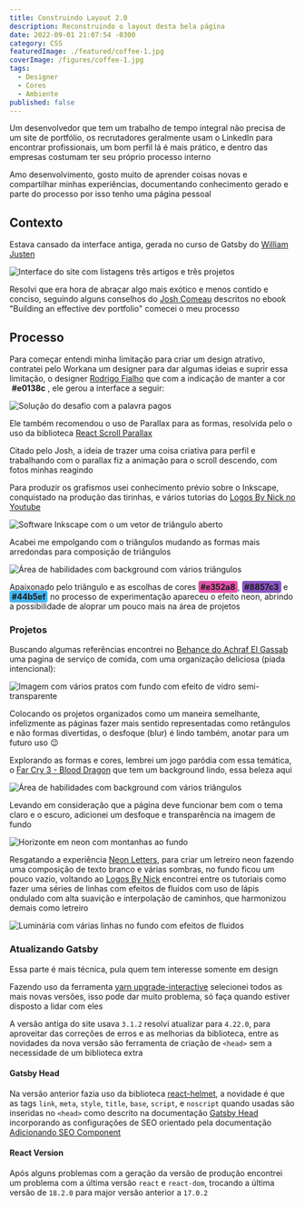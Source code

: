 ```yaml
---
title: Construindo Layout 2.0
description: Reconstruindo o layout desta bela página
date: 2022-09-01 21:07:54 -0300
category: CSS
featuredImage: ./featured/coffee-1.jpg
coverImage: /figures/coffee-1.jpg
tags:
  - Designer
  - Cores
  - Ambiente
published: false
---
```


Um desenvolvedor que tem um trabalho de tempo integral não precisa de um site de portfólio, os recrutadores geralmente usam o LinkedIn para encontrar profissionais, um bom perfil lá é mais prático, e dentro das empresas costumam ter seu próprio processo interno

Amo desenvolvimento, gosto muito de aprender coisas novas e compartilhar minhas experiências, documentando conhecimento gerado e parte do processo por isso tenho uma página pessoal

## Contexto

Estava cansado da interface antiga, gerada no curso de Gatsby do [William Justen](https://willianjusten.com.br/)

![Interface do site com listagens três artigos e três projetos](/figures/layout_old.png "Interface antiga")

Resolvi que era hora de abraçar algo mais exótico e menos contido e conciso, seguindo alguns conselhos do [Josh Comeau](https://www.joshwcomeau.com/) descritos no ebook "Building an effective dev portfolio" comecei o meu processo

## Processo

Para começar entendi minha limitação para criar um design atrativo, contratei pelo Workana um designer para dar algumas ideias e suprir essa limitação, o designer [Rodrigo Fialho](https://www.workana.com/freelancer/17653ac19b78d52f0e33c7950cab1bbb) que com a indicação de manter a cor <span style="background-color: var(--highlight); color: var(--white);font-weight:700;padding: 2px 4px;border-radius:4px;">#e0138c</span>, ele gerou a interface a seguir:

![Solução do desafio com a palavra pagos](/figures/layout_design.png "Interface do freelancer")

Ele também recomendou o uso de Parallax para as formas, resolvida pelo o uso da biblioteca [React Scroll Parallax](https://www.npmjs.com/package/react-scroll-parallax)

Citado pelo Josh, a ideia de trazer uma coisa criativa para perfil e trabalhando com o parallax fiz a animação para o scroll descendo, com fotos minhas reagindo

Para produzir os grafismos usei conhecimento prévio sobre o Inkscape, conquistado na produção das tirinhas, e vários tutorias do [Logos By Nick no Youtube](https://www.youtube.com/c/LogosByNick)

![Software Inkscape com o um vetor de triângulo aberto](/figures/layout_inkscape.png "Criando no Inkscape")

Acabei me empolgando com o triângulos mudando as formas mais arredondas para composição de triângulos

![Área de habilidades com background com vários triângulos](/figures/layout_triangles.png "Porfólio com decoração de triângulos")

Apaixonado pelo triângulo e as escolhas de cores <span style="background-color: #e352a8; color: var(--white);font-weight:700;padding: 2px 4px;border-radius:4px;">#e352a8</span>, <span style="background-color: #8857c3; color: var(--white);font-weight:700;padding: 2px 4px;border-radius:4px;">#8857c3</span> e <span style="background-color: #44b5ef; color: var(--white);font-weight:700;padding: 2px 4px;border-radius:4px;">#44b5ef</span> no processo de experimentação apareceu o efeito neon, abrindo a possibilidade de aloprar um pouco mais na área de projetos

### Projetos

Buscando algumas referências encontrei no [Behance do Achraf El Gassab](https://www.behance.net/gallery/109550375/foodly-food-web-page) uma pagina de serviço de comida, com uma organização deliciosa (piada intencional):

![Imagem com vários pratos com fundo com efeito de vidro semi-transparente](/figures/layout_food.png "Layout do site de receita")

Colocando os projetos organizados como um maneira semelhante, infelizmente as páginas fazer mais sentido representadas como retângulos e não formas divertidas, o desfoque (blur) é lindo também, anotar para um futuro uso 😉

Explorando as formas e cores, lembrei um jogo paródia com essa temática, o [Far Cry 3 - Blood Dragon](https://store.steampowered.com/app/233270/Far_Cry_3__Blood_Dragon/) que tem um background lindo, essa beleza aqui

![Área de habilidades com background com vários triângulos](/figures/layout_blood_dragon.png "Background Far Cry 3 Blood Dragon")

Levando em consideração que a página deve funcionar bem com o tema claro e o escuro, adicionei um desfoque e transparência na imagem de fundo

![Horizonte em neon com montanhas ao fundo](/figures/layout_horizont.png "Fundo da página no tema claro e escuro")

Resgatando a experiência [Neon Letters](/web/neonletters.html), para criar um letreiro neon fazendo uma composição de texto branco e várias sombras, no fundo ficou um pouco vazio, voltando ao [Logos By Nick](https://www.youtube.com/c/LogosByNick) encontrei entre os tutoriais como fazer uma séries de linhas com efeitos de fluídos com uso de lápis ondulado com alta suavição e interpolação de caminhos, que harmonizou demais como letreiro

![Luminária com várias linhas no fundo com efeitos de fluidos](/figures/layout_letters.png "Letreiro neon com fundo de fluídos")

### Atualizando Gatsby

Essa parte é mais técnica, pula quem tem interesse somente em design

Fazendo uso da ferramenta [yarn upgrade-interactive](https://classic.yarnpkg.com/lang/en/docs/cli/upgrade-interactive/) selecionei todos as mais novas versões, isso pode dar muito problema, só faça quando estiver disposto a lidar com eles

A versão antiga do site usava `3.1.2` resolvi atualizar para `4.22.0`, para aproveitar das correções de erros e as melhorias da biblioteca, entre as novidades da nova versão são ferramenta de criação de `<head>` sem a necessidade de um biblioteca extra

#### Gatsby Head

Na versão anterior fazia uso da biblioteca [react-helmet](https://github.com/nfl/react-helmet), a novidade é que as tags `link`, `meta`, `style`, `title`, `base`, `script`, e `noscript` quando usadas são inseridas no `<head>` como descrito na documentação [Gatsby Head](https://www.gatsbyjs.com/docs/reference/built-in-components/gatsby-head/) incorporando as configurações de SEO orientado pela documentação [Adicionando SEO Component](https://www.gatsbyjs.com/docs/how-to/adding-common-features/adding-seo-component/)

#### React Version

Após alguns problemas com a geração da versão de produção encontrei um problema com a última versão `react` e `react-dom`, trocando a última versão de `18.2.0` para major versão anterior a `17.0.2`
